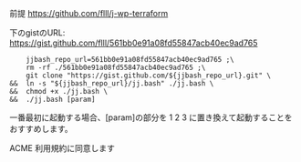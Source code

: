 前提 https://github.com/flll/j-wp-terraform

下のgistのURL: https://gist.github.com/flll/561bb0e91a08fd55847acb40ec9ad765
```
    jjbash_repo_url=561bb0e91a08fd55847acb40ec9ad765 ;\
    rm -rf ./561bb0e91a08fd55847acb40ec9ad765 ;\
    git clone "https://gist.github.com/${jjbash_repo_url}.git" \
&&  ln -s "${jjbash_repo_url}/jj.bash" ./jj.bash \
&&  chmod +x ./jj.bash \
&&  ./jj.bash [param]
```
一番最初に起動する場合、[param]の部分を 1 2 3 に置き換えて起動することをおすすめします。

ACME 利用規約に同意します
